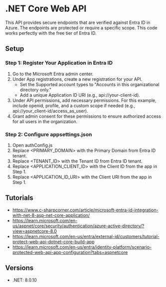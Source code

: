 # .NET Core Web API

This API provides secure endpoints that are verified against Entra ID in Azure. The endpoints are protected or require a specific scope. This code works perfectly with the free tier of Entra ID. 

## Setup

### Step 1: Register Your Application in Entra ID
1. Go to the Microsoft Entra admin center.
1. Under App registrations, create a new registration for your API.
   * Set the Supported account types to "Accounts in this organizational directory only."
   * Add a unique Application ID URI (e.g., api://your-client-id).
1. Under API permissions, add necessary permissions. For this example, include openid, profile, and a custom scope if needed (e.g., api://your_client-id/access_as_user).
1. Grant admin consent for these permissions to ensure authorized access for all users in the organization.

### Step 2: Configure appsettings.json
1. Open authConfig.js
1. Replace <PRIMARY_DOMAIN> with the Primary Domain from Entra ID tenant.
1. Replace <TENANT_ID> with the Tenant ID from Entra ID tenant.
1. Replace <APPLICATION_CLIENT_ID> with the Client ID from the app in Step 1.
1. Replace <APPLICATION_ID_URI> with the Client URI from the app in Step 1.

## Tutorials
*  https://www.c-sharpcorner.com/article/microsoft-entra-id-integration-with-net-8-asp-net-core-application/ 
* https://learn.microsoft.com/en-us/aspnet/core/security/authentication/azure-active-directory/?view=aspnetcore-8.0 
* https://learn.microsoft.com/en-us/entra/external-id/customers/tutorial-protect-web-api-dotnet-core-build-app 
* https://learn.microsoft.com/en-us/entra/identity-platform/scenario-protected-web-api-app-configuration?tabs=aspnetcore 

## Versions
* .NET: 8.0.10